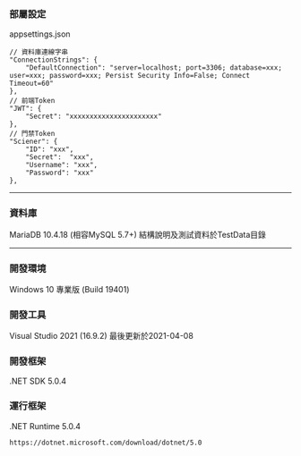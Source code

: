 ﻿### 部屬設定
appsettings.json
```
// 資料庫連線字串
"ConnectionStrings": {
    "DefaultConnection": "server=localhost; port=3306; database=xxx; user=xxx; password=xxx; Persist Security Info=False; Connect Timeout=60"
},
// 前端Token
"JWT": {
    "Secret": "xxxxxxxxxxxxxxxxxxxxxx"
},
// 門禁Token
"Sciener": {
    "ID": "xxx",
    "Secret":  "xxx",
    "Username": "xxx",
    "Password": "xxx"
},
```


-----


### 資料庫
MariaDB 10.4.18 (相容MySQL 5.7+)
結構說明及測試資料於TestData目錄

-----


### 開發環境
Windows 10 專業版 (Build 19401)


### 開發工具
Visual Studio 2021 (16.9.2)
最後更新於2021-04-08


### 開發框架
.NET SDK 5.0.4


### 運行框架
.NET Runtime 5.0.4


```
https://dotnet.microsoft.com/download/dotnet/5.0
```